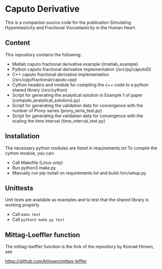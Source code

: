 # Caputo Derivative

This is a companion source code for the publication Simulating Hyperelasticity and Fractional Viscoelasticity in the Human Heart.

## Content

This repository contains the following:
- Matlab caputo fractional derivative example (/matlab_example)
- Python caputo fractional derivative implementation (/src/py/caputoD)
- C++ caputo fractional derivative implementation (/src/cpp/fractional/caputo.cpp)
- Cython headers and module for compiling the c++ code to a python shared library (/src/cython)
- Script for generating the analytical solution in Example 1 of paper (compute_analytical_solutions.py)
- Script for generating the validation data for convergence with the number of Prony series (prony_serie_test.py)
- Script for generating the validation data for convergence with the scaling the time interval (time_interval_test.py)

## Installation

The necessary python modules are listed in requirements.txt
To compile the cython module, you can:
- Call Makefile (Linux only)
- Run python3 make.py
- Manually run pip install on requirements.txt and build /src/setup.py

## Unittests

Unit tests are available as examples and to test that the shared library is working properly
- Call `make test`
- Call `python3 make.py test`

## Mittag-Loeffler function
The mittag-loeffler function is the fork of the repository by Konrad Hinsen, see

https://github.com/khinsen/mittag-leffler